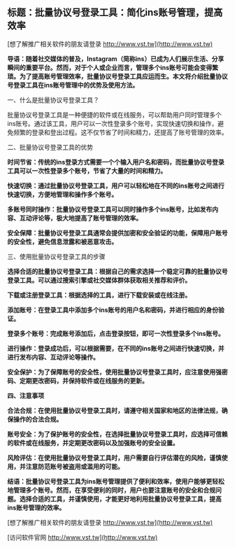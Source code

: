 ## **标题：批量协议号登录工具：简化ins账号管理，提高效率**

[想了解推广相关软件的朋友请登录 http://www.vst.tw](http://www.vst.tw)

**导语：随着社交媒体的普及，Instagram（简称ins）已成为人们展示生活、分享瞬间的重要平台。然而，对于个人或企业而言，管理多个ins账号可能会变得繁琐。为了提高账号管理效率，批量协议号登录工具应运而生。本文将介绍批量协议号登录工具在ins账号管理中的优势及使用方法。**

一、什么是批量协议号登录工具？

批量协议号登录工具是一种便捷的软件或在线服务，可以帮助用户同时管理多个ins账号。通过该工具，用户可以一次性登录多个账号，实现快速切换和操作，避免频繁的登录和登出过程。这不仅节省了时间和精力，还提高了账号管理的效率。

二、批量协议号登录工具的优势

**时间节省：传统的ins登录方式需要一个个输入用户名和密码，而批量协议号登录工具可以一次性登录多个账号，节省了大量的时间和精力。**

**快速切换：通过批量协议号登录工具，用户可以轻松地在不同的ins账号之间进行快速切换，方便地管理和操作多个账号。**

**多账号同时操作：批量协议号登录工具可以同时操作多个ins账号，比如发布内容、互动评论等，极大地提高了账号管理的效率。**

**安全保障：批量协议号登录工具通常会提供加密和安全验证的功能，保障用户账号的安全性，避免信息泄露和被恶意攻击。**

三、使用批量协议号登录工具的步骤

**选择合适的批量协议号登录工具：根据自己的需求选择一个稳定可靠的批量协议号登录工具。可以通过搜索引擎或社交媒体群体获取相关推荐和评价。**

**下载或注册登录工具：根据选择的工具，进行下载安装或在线注册。**

**添加账号：在登录工具中添加多个ins账号的用户名和密码，并进行相应的身份验证。**

**登录多个账号：完成账号添加后，点击登录按钮，即可一次性登录多个ins账号。**

**进行操作：登录成功后，可以根据需要，在不同的ins账号之间进行快速切换，并进行发布内容、互动评论等操作。**

**安全保护：为了保障账号的安全性，使用批量协议号登录工具时，应注意使用强密码、定期更改密码，并保持软件或在线服务的更新。**

**四、注意事项**

**合法合规：在使用批量协议号登录工具时，请遵守相关国家和地区的法律法规，确保操作的合法合规。**

**账号安全：为了保护账号的安全性，在选择批量协议号登录工具时，应选择可信赖的软件或在线服务，并定期更改密码以及加强账号的安全设置。**

**风险评估：在使用批量协议号登录工具时，用户需要自行评估潜在的风险，谨慎使用，并注意防范账号被盗用或滥用的可能。**

**结语：批量协议号登录工具为ins账号管理提供了便利和效率，使用户能够更轻松地管理多个账号。然而，在享受便利的同时，用户也要注意账号的安全和合规问题。选择合适的工具，并谨慎使用，才能更好地利用批量协议号登录工具，提高ins账号管理的效率。**

[想了解推广相关软件的朋友请登录 http://www.vst.tw](http://www.vst.tw)


[访问软件官网 http://www.vst.tw](http://www.vst.tw)
